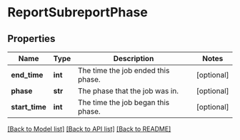 # ReportSubreportPhase

## Properties
Name | Type | Description | Notes
------------ | ------------- | ------------- | -------------
**end_time** | **int** | The time the job ended this phase. | [optional] 
**phase** | **str** | The phase that the job was in. | [optional] 
**start_time** | **int** | The time the job began this phase. | [optional] 

[[Back to Model list]](../README.md#documentation-for-models) [[Back to API list]](../README.md#documentation-for-api-endpoints) [[Back to README]](../README.md)


